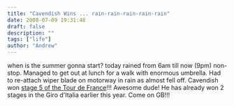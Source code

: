 ```yaml
---
title: "Cavendish Wins ... rain-rain-rain-rain-rain"
date: 2008-07-09 19:31:48
draft: false
description: ""
tags: ["life"]
author: "Andrew"
---
```


when is the summer gonna start? today rained from 6am till now (9pm) non-stop. Managed to get out at lunch for a walk with enormous umbrella. Had to re-attach wiper blade on motorway in rain as almost fell off. Cavendish won [stage 5 of the Tour de France](http://www.cyclingnews.com/road/2008/tour08/?id=results/tour085)!!! Awesome dude! He has already won 2 stages in the Giro d'Italia earlier this year. Come on GB!!!
